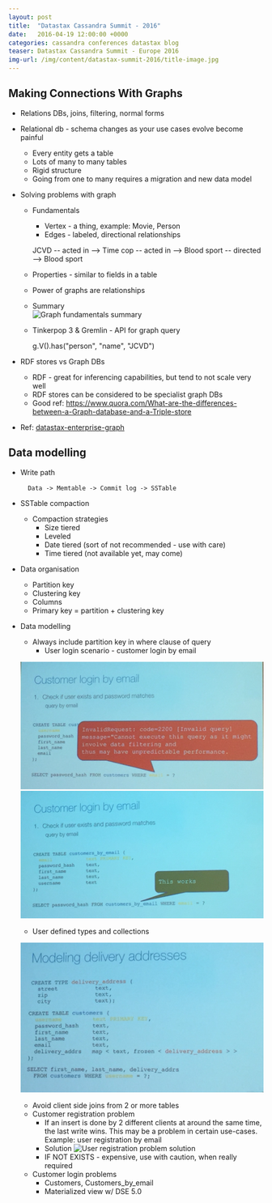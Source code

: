 ```yaml
---
layout: post
title:  "Datastax Cassandra Summit - 2016"
date:   2016-04-19 12:00:00 +0000
categories: cassandra conferences datastax blog
teaser: Datastax Cassandra Summit - Europe 2016
img-url: /img/content/datastax-summit-2016/title-image.jpg
---
```


## Making Connections With Graphs

* Relations DBs, joins, filtering, normal forms
* Relational db - schema changes as your use cases evolve become painful
    * Every entity gets a table
    * Lots of many to many tables
    * Rigid structure
    * Going from one to many requires a migration and new data model
* Solving problems with graph
    * Fundamentals
        * Vertex - a thing, example: Movie, Person
        * Edges - labeled, directional relationships
        
        JCVD -- acted in --> Time cop
             -- acted in --> Blood sport
             -- directed --> Blood sport

    * Properties - similar to fields in a table             
    * Power of graphs are relationships
    * Summary    
    ![Graph fundamentals summary](/img/content/datastax-summit-2016/datastax-summit-dse-summary.png)
        
    * Tinkerpop 3 & Gremlin - API for graph query
    
        g.V().has("person", "name", "JCVD")
              
* RDF stores vs Graph DBs
    * RDF - great for inferencing capabilities, but tend to not scale very well
    * RDF stores can be considered to be specialist graph DBs  
    * Good ref: https://www.quora.com/What-are-the-differences-between-a-Graph-database-and-a-Triple-store
              
* Ref: [datastax-enterprise-graph](http://www.datastax.com/products/datastax-enterprise-graph)            
  
## Data modelling
  
* Write path
    
        Data -> Memtable -> Commit log -> SSTable
    
* SSTable compaction
    * Compaction strategies
        * Size tiered
        * Leveled
        * Date tiered (sort of not recommended - use with care)
        * Time tiered (not available yet, may come)
        
* Data organisation
    * Partition key
    * Clustering key
    * Columns
    * Primary key = partition + clustering key
    
* Data modelling
    * Always include partition key in where clause of query
        * User login scenario - customer login by email
        
    ![Login scenario - Problem](/img/content/datastax-summit-2016/datastax-summit-dse-login-scenario.png)
    ![Login scenario - Solution](/img/content/datastax-summit-2016/datastax-summit-login-problem-solution.png)
        
    * User defined types and collections
    
    ![User defined types](/img/content/datastax-summit-2016/datatstax-summit-dse-user-defined-types.png)
   
    * Avoid client side joins from 2 or more tables
    * Customer registration problem
        * If an insert is done by 2 different clients at around the same time, the last write wins. This may be a 
        problem in certain use-cases. Example: user registration by email
        * Solution ![User registration problem solution](/img/content/datastax-summit-2016/datatstax-summit-customer-registration-problem-solution.png)
        * IF NOT EXISTS - expensive, use with caution, when really required
    * Customer login problems
        * Customers, Customers_by_email
        * Materialized view w/ DSE 5.0                
    
    
    
    
  
    
    